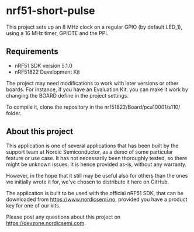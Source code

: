 nrf51-short-pulse
=================

This project sets up an 8 MHz clock on a regular GPIO (by default LED_1), using a 16 MHz timer, GPIOTE and the PPI. 

Requirements
------------
- nRF51 SDK version 5.1.0
- nRF51822 Development Kit 

The project may need modifications to work with later versions or other boards. For instance, if you have an Evaluation Kit, you can make it work by changing the BOARD define in the project settings. 

To compile it, clone the repository in the nrf51822/Board/pca10001/s110/ folder.

About this project
------------------
This application is one of several applications that has been built by the support team at Nordic Semiconductor, as a demo of some particular feature or use case. It has not necessarily been thoroughly tested, so there might be unknown issues. It is hence provided as-is, without any warranty. 

However, in the hope that it still may be useful also for others than the ones we initially wrote it for, we've chosen to distribute it here on GitHub. 

The application is built to be used with the official nRF51 SDK, that can be downloaded from https://www.nordicsemi.no, provided you have a product key for one of our kits.

Please post any questions about this project on https://devzone.nordicsemi.com.

